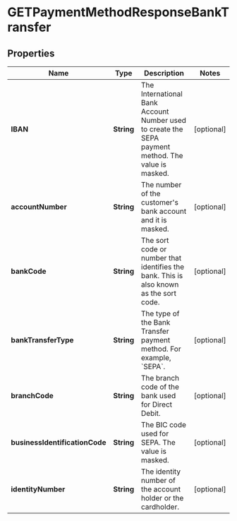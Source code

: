 

# GETPaymentMethodResponseBankTransfer


## Properties

| Name | Type | Description | Notes |
|------------ | ------------- | ------------- | -------------|
|**IBAN** | **String** | The International Bank Account Number used to create the SEPA payment method. The value is masked.  |  [optional] |
|**accountNumber** | **String** | The number of the customer&#39;s bank account and it is masked.  |  [optional] |
|**bankCode** | **String** | The sort code or number that identifies the bank. This is also known as the sort code.           |  [optional] |
|**bankTransferType** | **String** | The type of the Bank Transfer payment method. For example, &#x60;SEPA&#x60;.  |  [optional] |
|**branchCode** | **String** | The branch code of the bank used for Direct Debit.            |  [optional] |
|**businessIdentificationCode** | **String** | The BIC code used for SEPA. The value is masked.         |  [optional] |
|**identityNumber** | **String** | The identity number of the account holder or the cardholder.  |  [optional] |



